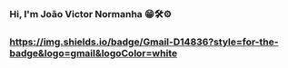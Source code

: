### Hi, I'm João Victor Normanha 😁🛠️⚙️
### https://img.shields.io/badge/Gmail-D14836?style=for-the-badge&logo=gmail&logoColor=white
<!--
**jv-normanha/jv-normanha** is a ✨ _special_ ✨ repository because its `README.md` (this file) appears on your GitHub profile.

Here are some ideas to get you started:

- 🔭 I’m currently working on ...
- 🌱 I’m currently learning ...
- 👯 I’m looking to collaborate on ...
- 🤔 I’m looking for help with ...
- 💬 Ask me about ...
- 📫 How to reach me: ...
- 😄 Pronouns: ...
- ⚡ Fun fact: ...
-->
